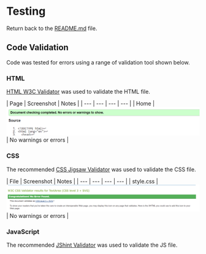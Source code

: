 # Testing
Return back to the [README.md](README.md) file.

## Code Validation
Code was tested for errors using a range of validation tool shown below.

### HTML
[HTML W3C Validator](https://validator.w3.org) was used to validate the HTML file.

| Page | Screenshot | Notes |
| --- | --- | --- | --- |
| Home | ![screenshot](assets/images/index.png) | No warnings or errors |

### CSS
The recommended [CSS Jigsaw Validator](https://jigsaw.w3.org/css-validator) was used to validate the CSS file.

| File | Screenshot | Notes |
| --- | --- | --- | --- |
| style.css | ![screenshot](assets/images/css.png) | No warnings or errors |

### JavaScript
The recommended [JShint Validator](https://jshint.com) was used to validate the JS file.
